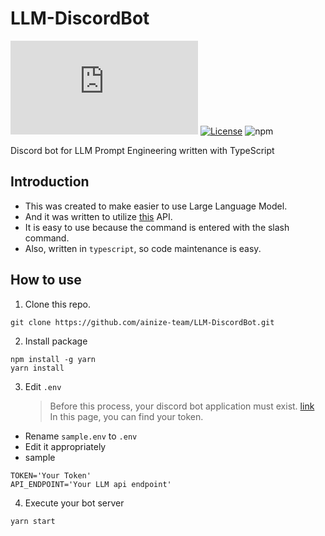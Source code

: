 # LLM-DiscordBot

[![discord.js](https://img.shields.io/github/package-json/dependency-version/ainize-team/LLM-DiscordBot/discord.js)](https://discord.js.org/)
[![License](https://img.shields.io/badge/license-MIT-blue)](https://opensource.org/licenses/MIT)
![npm](https://img.shields.io/badge/npm-8.11.0-yellow)

Discord bot for LLM Prompt Engineering written with TypeScript

## Introduction

- This was created to make easier to use Large Language Model.
- And it was written to utilize [this](https://github.com/ainize-team/LLM-FastAPI/) API.
- It is easy to use because the command is entered with the slash command.
- Also, written in `typescript`, so code maintenance is easy.

## How to use

1. Clone this repo.

```shell
git clone https://github.com/ainize-team/LLM-DiscordBot.git
```

2. Install package

```shell
npm install -g yarn
yarn install
```

3. Edit `.env`
   > Before this process, your discord bot application must exist. [link](https://discord.com/developers/applications)  
   > In this page, you can find your token.

- Rename `sample.env` to `.env`
- Edit it appropriately
- sample
```
TOKEN='Your Token'
API_ENDPOINT='Your LLM api endpoint'
```

4. Execute your bot server

```shell
yarn start
```
